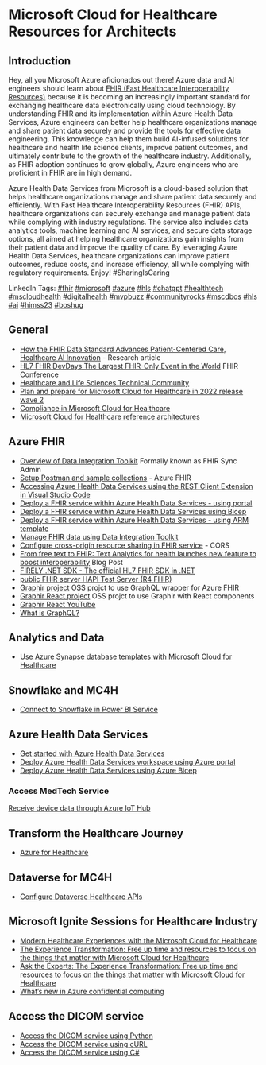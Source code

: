 # Microsoft Cloud for Healthcare Resources for Architects

## Introduction

Hey, all you Microsoft Azure aficionados out there! Azure data and AI engineers should learn about [FHIR (Fast Healthcare Interoperability Resources)](https://accelerationeconomy.com/cxo/how-fhir-healthcare-data-standard-supports-patient-centered-care-ai-innovation/) because it is becoming an increasingly important standard for exchanging healthcare data electronically using cloud technology. By understanding FHIR and its implementation within Azure Health Data Services, Azure engineers can better help healthcare organizations manage and share patient data securely and provide the tools for effective data engineering. This knowledge can help them build AI-infused solutions for healthcare and health life science clients, improve patient outcomes, and ultimately contribute to the growth of the healthcare industry. Additionally, as FHIR adoption continues to grow globally, Azure engineers who are proficient in FHIR are in high demand.

Azure Health Data Services from Microsoft is a cloud-based solution that helps healthcare organizations manage and share patient data securely and efficiently. With Fast Healthcare Interoperability Resources (FHIR) APIs, healthcare organizations can securely exchange and manage patient data while complying with industry regulations. The service also includes data analytics tools, machine learning and AI services, and secure data storage options, all aimed at helping healthcare organizations gain insights from their patient data and improve the quality of care. By leveraging Azure Health Data Services, healthcare organizations can improve patient outcomes, reduce costs, and increase efficiency, all while complying with regulatory requirements. Enjoy! #SharingIsCaring

LinkedIn Tags: 
[#fhir](https://www.linkedin.com/feed/hashtag/fhir) [#microsoft](https://www.linkedin.com/feed/hashtag/microsoft) [#azure](https://www.linkedin.com/feed/hashtag/azure) [#hls](https://www.linkedin.com/feed/hashtag/hls) [#chatgpt](https://www.linkedin.com/feed/hashtag/chatgpt) [#healthtech](https://www.linkedin.com/feed/hashtag/healthtech) [#mscloudhealth](https://www.linkedin.com/feed/hashtag/mscloudhealth) [#digitalhealth](https://www.linkedin.com/feed/hashtag/digitalhealth) [#mvpbuzz](https://www.linkedin.com/feed/hashtag/mvpbuzz) [#communityrocks](https://www.linkedin.com/feed/hashtag/communityrocks) [#mscdbos](https://www.linkedin.com/feed/hashtag/mscdbos) [#hls](https://www.linkedin.com/feed/hashtag/hls) [#ai](https://www.linkedin.com/feed/hashtag/ai) [#himss23](https://www.linkedin.com/feed/hashtag/himss23) [#boshug](https://www.linkedin.com/feed/hashtag/boshug)

## General

+ [How the FHIR Data Standard Advances Patient-Centered Care, Healthcare AI Innovation](https://accelerationeconomy.com/cxo/how-fhir-healthcare-data-standard-supports-patient-centered-care-ai-innovation/) - Research article
+ [HL7 FHIR DevDays The Largest FHIR-Only Event in the World](https://www.devdays.com/) FHIR Conference
+ [Healthcare and Life Sciences Technical Community](https://techcommunity.microsoft.com/t5/healthcare-and-life-sciences/ct-p/HealthcareAndLifeSciences)
+ [Plan and prepare for Microsoft Cloud for Healthcare in 2022 release wave 2](https://learn.microsoft.com/en-us/dynamics365-release-plan/2022wave2/industry-clouds/healthcare/)
+ [Compliance in Microsoft Cloud for Healthcare](https://learn.microsoft.com/en-us/industry/healthcare/compliance-overview)
+ [Microsoft Cloud for Healthcare reference architectures](https://learn.microsoft.com/en-us/industry/healthcare/architecture/overview)

## Azure FHIR

+ [Overview of Data Integration Toolkit](https://learn.microsoft.com/en-us/dynamics365/industry/healthcare/data-integration-toolkit-overview#what-is-sync-admin-for-fhir) Formally known as FHIR Sync Admin
+ [Setup Postman and sample collections](https://github.com/microsoft/azure-health-data-services-workshop/blob/main/resources/docs/Postman_FHIR_service_README.md) - Azure FHIR
+ [Accessing Azure Health Data Services using the REST Client Extension in Visual Studio Code](https://learn.microsoft.com/en-us/azure/healthcare-apis/fhir/using-rest-client)
+ [Deploy a FHIR service within Azure Health Data Services - using portal](https://learn.microsoft.com/en-us/azure/healthcare-apis/fhir/fhir-portal-quickstart)
+ [Deploy a FHIR service within Azure Health Data Services using Bicep](https://learn.microsoft.com/en-us/azure/healthcare-apis/fhir/fhir-service-bicep?tabs=PowerShell)
+ [Deploy a FHIR service within Azure Health Data Services - using ARM template](https://learn.microsoft.com/en-us/azure/healthcare-apis/fhir/fhir-service-resource-manager-template?tabs=PowerShell)
+ [Manage FHIR data using Data Integration Toolkit](https://learn.microsoft.com/en-us/dynamics365/industry/healthcare/data-integration-toolkit-manage-fhir-data)
+ [Configure cross-origin resource sharing in FHIR service](https://learn.microsoft.com/en-us/azure/healthcare-apis/fhir/configure-cross-origin-resource-sharing) - CORS
+ [From free text to FHIR: Text Analytics for health launches new feature to boost interoperability](https://techcommunity.microsoft.com/t5/ai-cognitive-services-blog/from-free-text-to-fhir-text-analytics-for-health-launches-new/ba-p/3257066) Blog Post
+ [FIRELY .NET SDK - The official HL7 FHIR SDK in .NET](https://fire.ly/products/firely-net-sdk/)
+ [public FHIR server HAPI Test Server (R4 FHIR)](http://hapi.fhir.org/)
+ [Graphir project](https://github.com/microsoft/Graphir/tree/main/Graphir.API) OSS projct to use GraphQL wrapper for Azure FHIR
+ [Graphir React project](https://github.com/microsoft/graphir-react-client) OSS projct to use Graphir with React components
+ [Graphir React YouTube](https://techcommunity.microsoft.com/t5/healthcare-and-life-sciences/quickly-build-react-components-using-graphir/ba-p/3669874)
+ [What is GraphQL?](https://graphql.org/)

## Analytics and Data

+ [Use Azure Synapse database templates with Microsoft Cloud for Healthcare](https://learn.microsoft.com/en-us/dynamics365/industry/healthcare/synapse-database-templates)

## Snowflake and MC4H

+ [Connect to Snowflake in Power BI Service](https://docs.microsoft.com/en-us/power-bi/connect-data/service-connect-snowflake)

## Azure Health Data Services 

+ [Get started with Azure Health Data Services](https://learn.microsoft.com/en-us/azure/healthcare-apis/get-started-with-health-data-services)
+ [Deploy Azure Health Data Services workspace using Azure portal](https://learn.microsoft.com/en-us/azure/healthcare-apis/healthcare-apis-quickstart)
+ [Deploy Azure Health Data Services using Azure Bicep](https://learn.microsoft.com/en-us/azure/healthcare-apis/deploy-healthcare-apis-using-bicep)

### Access MedTech Service
[Receive device data through Azure IoT Hub](https://learn.microsoft.com/en-us/azure/healthcare-apis/iot/device-data-through-iot-hub)

## Transform the Healthcare Journey

+ [Azure for Healthcare](https://learn.microsoft.com/en-us/shows/azure-videos/azure-for-healthcare)

## Dataverse for MC4H

+ [Configure Dataverse Healthcare APIs](https://learn.microsoft.com/en-us/dynamics365/industry/healthcare/dataverse-healthcare-apis-configure)

## Microsoft Ignite Sessions for Healthcare Industry

+ [Modern Healthcare Experiences with the Microsoft Cloud for Healthcare](https://learn.microsoft.com/en-us/events/ignite-2022/cdb09-modern-healthcare-experiences-with-microsoft-cloud-healthcare)
+ [The Experience Transformation: Free up time and resources to focus on the things that matter with Microsoft Cloud for Healthcare](https://learn.microsoft.com/en-us/events/ignite-2022/brk61-experience-transmation-free-up-time-resources-to-focus-on-things-that-matter-with-microsoft-cloud-healthcare)
+ [Ask the Experts: The Experience Transformation: Free up time and resources to focus on the things that matter with Microsoft Cloud for Healthcare](https://learn.microsoft.com/en-us/events/ignite-2022/cate61h-ask-experts-experience-transmation-free-up-time-resources-to-focus-on-things-that-matter-with-microsoft-cloud-healthcare)
+ [What’s new in Azure confidential computing](https://learn.microsoft.com/en-us/events/ignite-2022/od02-whats-new-in-azure-confidential-computing)

 ## Access the DICOM service

 + [Access the DICOM service using Python](https://learn.microsoft.com/en-us/azure/healthcare-apis/dicom/dicomweb-standard-apis-python)
+ [Access the DICOM service using cURL](https://learn.microsoft.com/en-us/azure/healthcare-apis/dicom/dicomweb-standard-apis-curl)
+ [Access the DICOM service using C#](https://learn.microsoft.com/en-us/azure/healthcare-apis/dicom/dicomweb-standard-apis-c-sharp)

